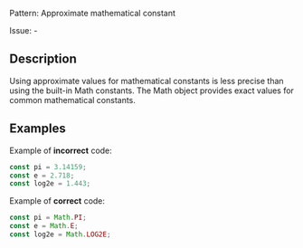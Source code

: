 Pattern: Approximate mathematical constant

Issue: -

## Description

Using approximate values for mathematical constants is less precise than using the built-in Math constants. The Math object provides exact values for common mathematical constants.

## Examples

Example of **incorrect** code:
```javascript
const pi = 3.14159;
const e = 2.718;
const log2e = 1.443;
```

Example of **correct** code:
```javascript
const pi = Math.PI;
const e = Math.E;
const log2e = Math.LOG2E;
```